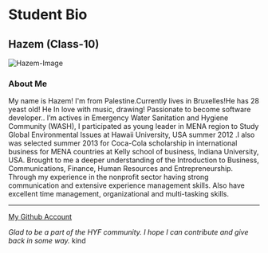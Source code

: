 # Student Bio

## Hazem (Class-10)

![Hazem-Image](https://avatars2.githubusercontent.com/u/61843259?s=400&u=b6642c8d9edc239f13a4919fafe7b09f8cf02641&v=4)

### About Me

My name is Hazem! I'm from Palestine.Currently lives in Bruxelles!He has 28 yeast old! He In love with music, drawing! Passionate to become software developer..
I’m actives in Emergency Water Sanitation and Hygiene Community (WASH), I participated as young leader 
in MENA region to Study Global Environmental Issues at Hawaii University, USA summer 2012 .I also was 
selected summer 2013 for Coca-Cola scholarship in international business for MENA countries at Kelly 
school of business, Indiana University, USA. Brought to me a deeper understanding of the Introduction to 
Business, Communications, Finance, Human Resources and Entrepreneurship. Through my experience in 
the nonprofit sector having strong communication and extensive experience management skills. Also have 
excellent time management, organizational and multi-tasking skills.







---
[My Github Account](http://www.github.com/HazemBittar)

_Glad to be a part of the HYF community. I hope I can contribute and give back in some way._
kind
